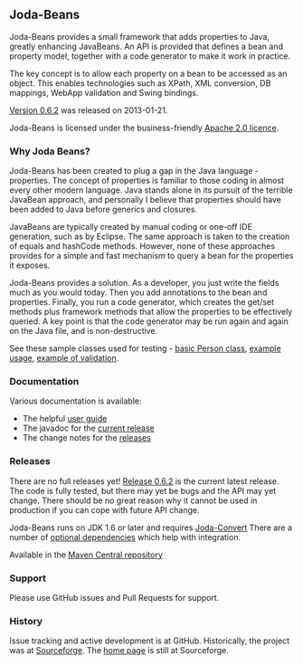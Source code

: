
Joda-Beans
------------

Joda-Beans provides a small framework that adds properties to Java, greatly enhancing JavaBeans.
An API is provided that defines a bean and property model, together with a code generator to make it work in practice.

The key concept is to allow each property on a bean to be accessed as an object.
This enables technologies such as XPath, XML conversion, DB mappings, WebApp validation and Swing bindings.

[Version 0.6.2](https://sourceforge.net/projects/joda-beans/files/joda-beans/0.6.2/) was released on 2013-01-21.

Joda-Beans is licensed under the business-friendly [Apache 2.0 licence](https://github.com/JodaOrg/joda-beans/blob/master/LICENSE.txt).


### Why Joda Beans?

Joda-Beans has been created to plug a gap in the Java language - properties.
The concept of properties is familiar to those coding in almost every other modern language.
Java stands alone in its pursuit of the terrible JavaBean approach, and personally I believe that
properties should have been added to Java before generics and closures.

JavaBeans are typically created by manual coding or one-off IDE generation, such as by Eclipse.
The same approach is taken to the creation of equals and hashCode methods.
However, none of these approaches provides for a simple and fast mechanism to query a bean for the properties it exposes.

Joda-Beans provides a solution. As a developer, you just write the fields much as you would today.
Then you add annotations to the bean and properties.
Finally, you run a code generator, which creates the get/set methods plus framework methods that allow the properties
to be effectively queried.
A key point is that the code generator may be run again and again on the Java file, and is non-destructive.

See these sample classes used for testing -
[basic Person class](https://github.com/JodaOrg/joda-beans/blob/v0.6.2/src/test/java/org/joda/beans/gen/Person.java#L43),
[example usage](https://github.com/JodaOrg/joda-beans/blob/v0.6.2/src/test/java/org/joda/beans/Examples.java#L25),
[example of validation](https://github.com/JodaOrg/joda-beans/blob/v0.6.2/src/test/java/org/joda/beans/gen/ValidateBean.java#L38).


### Documentation
Various documentation is available:

* The helpful [user guide](http://joda-beans.sourceforge.net/userguide.html)
* The javadoc for the [current release](http://joda-beans.sourceforge.net/apidocs/index.html)
* The change notes for the [releases](http://joda-beans.sourceforge.net/changes-report.html)


### Releases
There are no full releases yet!
[Release 0.6.2](http://sourceforge.net/projects/joda-beans/files/joda-beans/0.6.2/) is the current latest release.
The code is fully tested, but there may yet be bugs and the API may yet change.
There should be no great reason why it cannot be used in production if you can cope with future API change.

Joda-Beans runs on JDK 1.6 or later and requires [Joda-Convert](https://github.com/JodaOrg/joda-convert/)
There are a number of [optional dependencies](http://joda-convert.sourceforge.net/dependencies.html) which help with integration.

Available in the [Maven Central repository](http://search.maven.org/#artifactdetails|org.joda|joda-beans|0.6.2|jar)


### Support
Please use GitHub issues and Pull Requests for support.


### History
Issue tracking and active development is at GitHub.
Historically, the project was at [Sourceforge](https://sourceforge.net/projects/joda-beans/).
The [home page](http://joda-beans.sourceforge.net/) is still at Sourceforge.
